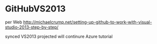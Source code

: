 # GitHubVS2013
per Web http://michaelcrump.net/setting-up-github-to-work-with-visual-studio-2013-step-by-step/

synced VS2013 projected
will continure Azure tutorial
